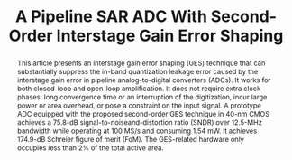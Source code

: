 ---
title: A Pipeline SAR ADC With Second-Order Interstage Gain Error Shaping

authors:
- Chen-Kai Hsu
- Timothy R. Andeen
- Nan Sun

publishDate: "2020-01-09"

summary: JSSC, 2020 (VLSI invited submission)

abstract: "This article presents an interstage gain error shaping (GES) technique that can substantially suppress the in-band quantization leakage error caused by the interstage gain error in pipeline analog-to-digital converters (ADCs). It works for both closed-loop and open-loop amplification. It does not require extra clock phases, long convergence time or an interruption of the digitization, incur large power or area overhead, or pose a constraint on the input signal. A prototype ADC equipped with the proposed second-order GES technique in 40-nm CMOS achieves a 75.8-dB signal-to-noiseand-distortion ratio (SNDR) over 12.5-MHz bandwidth while operating at 100 MS/s and consuming 1.54 mW. It achieves 174.9-dB Schreier figure of merit (FoM). The GES-related hardware only occupies less than 2% of the total active area."

publication_types: ["2"]

publication: "IEEE Journal of Solid-State Circuits ( Volume: 55, Issue: 4, April 2020)"

tags:
- A/D
- analog-to-digital converter (ADC)
- gain error shaping (GES)
- interstage gain error
- interstage GES technique
- low oversampling ratio (OSR)
- opamp linearity enhancement
- opamp-based ADC
- pipeline ADC
- pipeline successive-approximation register (SAR) ADC
- quantization leakage error
- SAR ADC

links:
- name: IEEE Xplore
  url: https://ieeexplore.ieee.org/document/8954617/
---